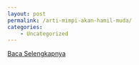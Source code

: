 ```yaml
---
layout: post
permalink: /arti-mimpi-akan-hamil-muda/
categories:
    - Uncategorized
---
```


[Baca Selengkapnya](/02)